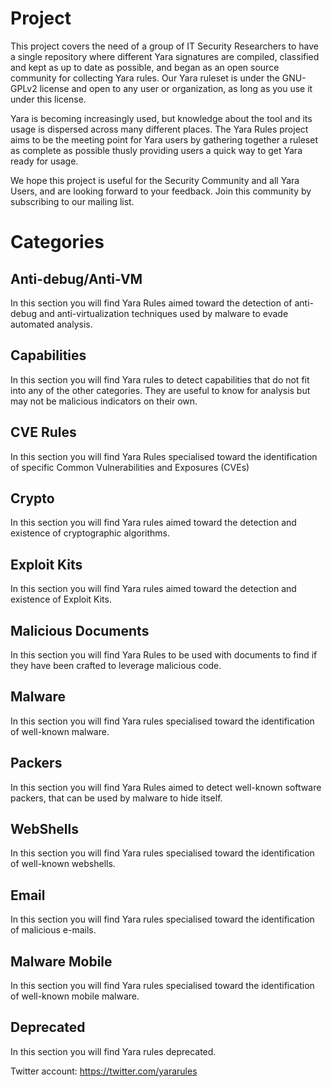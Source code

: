 # Project

This project covers the need of a group of IT Security Researchers to have a single repository where different Yara signatures are compiled, classified and kept as up to date as possible, and began as an open source community for collecting Yara rules. Our Yara ruleset is under the GNU-GPLv2 license and open to any user or organization, as long as you use it under this license.

Yara is becoming increasingly used, but knowledge about the tool and its usage is dispersed across many different places. The Yara Rules project aims to be the meeting point for Yara users by gathering together a ruleset as complete as possible thusly providing users a quick way to get Yara ready for usage.

We hope this project is useful for the Security Community and all Yara Users, and are looking forward to your feedback. Join this community by subscribing to our mailing list.

# Categories

## Anti-debug/Anti-VM

In this section you will find Yara Rules aimed toward the detection of anti-debug and anti-virtualization techniques used by malware to evade automated analysis.

## Capabilities

In this section you will find Yara rules to detect capabilities that do not fit into any of the other categories.  They are useful to know for analysis but may not be malicious indicators on their own.

## CVE Rules

In this section you will find Yara Rules specialised toward the identification of specific Common Vulnerabilities and Exposures (CVEs)

## Crypto

In this section you will find Yara rules aimed toward the detection and existence of cryptographic algorithms.

## Exploit Kits

In this section you will find Yara rules aimed toward the detection and existence of Exploit Kits.

## Malicious Documents

In this section you will find Yara Rules to be used with documents to find if they have been crafted to leverage malicious code.

## Malware

In this section you will find Yara rules specialised toward the identification of well-known malware.

## Packers

In this section you will find Yara Rules aimed to detect well-known software packers, that can be used by malware to hide itself.

## WebShells

In this section you will find Yara rules specialised toward the identification of well-known webshells.

## Email

In this section you will find Yara rules specialised toward the identification of malicious e-mails.

## Malware Mobile

In this section you will find Yara rules specialised toward the identification of well-known mobile malware.

## Deprecated

In this section you will find Yara rules deprecated.


Twitter account: https://twitter.com/yararules

